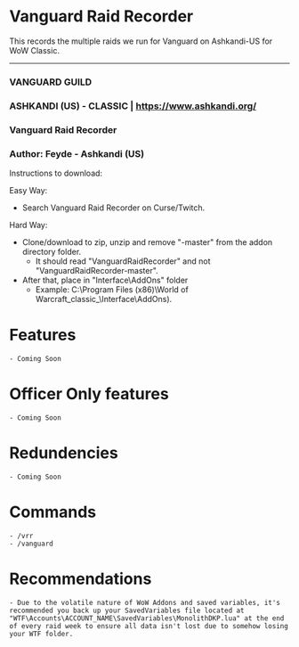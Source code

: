 # Vanguard Raid Recorder
This records the multiple raids we run for Vanguard on Ashkandi-US for WoW Classic.

---

### VANGUARD GUILD
### ASHKANDI (US) - CLASSIC | https://www.ashkandi.org/
### Vanguard Raid Recorder
### Author: Feyde - Ashkandi (US)

Instructions to download:

Easy Way:
- Search Vanguard Raid Recorder on Curse/Twitch.

Hard Way:
- Clone/download to zip, unzip and remove "-master" from the addon directory folder. 
	- It should read "VanguardRaidRecorder" and not "VanguardRaidRecorder-master". 
- After that, place in "Interface\AddOns" folder 
	- Example: C:\Program Files (x86)\World of Warcraft\_classic_\Interface\AddOns).
  
# Features
	- Coming Soon
  
# Officer Only features  
	- Coming Soon
  
# Redundencies  
	- Coming Soon
  
# Commands  
    - /vrr
    - /vanguard
    
# Recommendations  
	- Due to the volatile nature of WoW Addons and saved variables, it's recommended you back up your SavedVariables file located at "WTF\Accounts\ACCOUNT_NAME\SavedVariables\MonolithDKP.lua" at the end of every raid week to ensure all data isn't lost due to somehow losing your WTF folder.  

